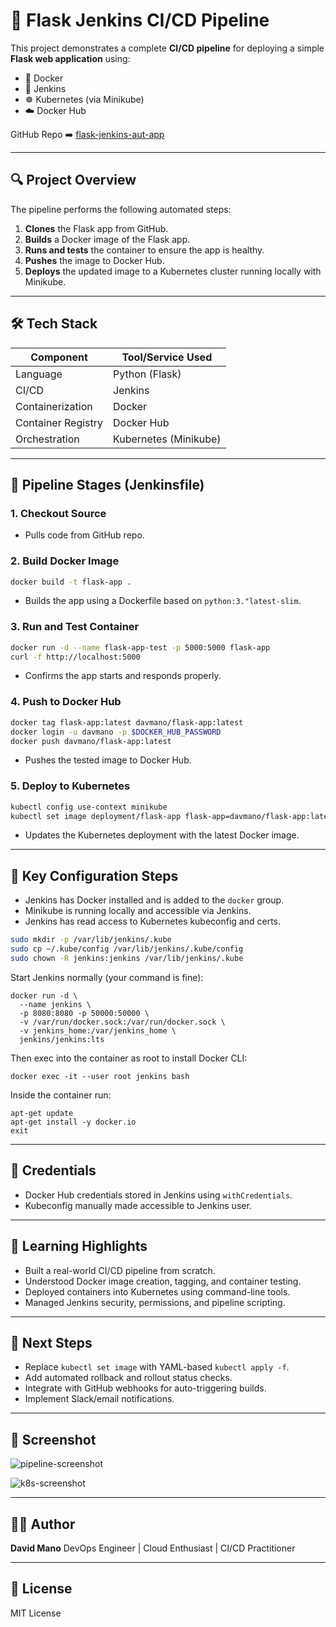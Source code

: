 # 🧪 Flask Jenkins CI/CD Pipeline

This project demonstrates a complete **CI/CD pipeline** for deploying a simple **Flask web application** using:

* 🐳 Docker
* 🔧 Jenkins
* ☸️ Kubernetes (via Minikube)
* ☁️ Docker Hub

GitHub Repo ➡️ [flask-jenkins-aut-app](https://github.com/davmano/flask-jenkins-aut-app)

---

## 🔍 Project Overview

The pipeline performs the following automated steps:

1. **Clones** the Flask app from GitHub.
2. **Builds** a Docker image of the Flask app.
3. **Runs and tests** the container to ensure the app is healthy.
4. **Pushes** the image to Docker Hub.
5. **Deploys** the updated image to a Kubernetes cluster running locally with Minikube.

---

## 🛠️ Tech Stack

| Component          | Tool/Service Used     |
| ------------------ | --------------------- |
| Language           | Python (Flask)        |
| CI/CD              | Jenkins               |
| Containerization   | Docker                |
| Container Registry | Docker Hub            |
| Orchestration      | Kubernetes (Minikube) |

---

## 🔧 Pipeline Stages (Jenkinsfile)

### 1. Checkout Source

* Pulls code from GitHub repo.

### 2. Build Docker Image

```sh
docker build -t flask-app .
```

* Builds the app using a Dockerfile based on `python:3."latest-slim`.

### 3. Run and Test Container

```sh
docker run -d --name flask-app-test -p 5000:5000 flask-app
curl -f http://localhost:5000
```

* Confirms the app starts and responds properly.

### 4. Push to Docker Hub

```sh
docker tag flask-app:latest davmano/flask-app:latest
docker login -u davmano -p $DOCKER_HUB_PASSWORD
docker push davmano/flask-app:latest
```

* Pushes the tested image to Docker Hub.

### 5. Deploy to Kubernetes

```sh
kubectl config use-context minikube
kubectl set image deployment/flask-app flask-app=davmano/flask-app:latest --record
```

* Updates the Kubernetes deployment with the latest Docker image.

---

## 🧱 Key Configuration Steps

* Jenkins has Docker installed and is added to the `docker` group.
* Minikube is running locally and accessible via Jenkins.
* Jenkins has read access to Kubernetes kubeconfig and certs.

```sh
sudo mkdir -p /var/lib/jenkins/.kube
sudo cp ~/.kube/config /var/lib/jenkins/.kube/config
sudo chown -R jenkins:jenkins /var/lib/jenkins/.kube
```
Start Jenkins normally (your command is fine):

```
docker run -d \
  --name jenkins \
  -p 8080:8080 -p 50000:50000 \
  -v /var/run/docker.sock:/var/run/docker.sock \
  -v jenkins_home:/var/jenkins_home \
  jenkins/jenkins:lts
```

   Then exec into the container as root to install Docker CLI:
```
docker exec -it --user root jenkins bash
```
 Inside the container run:
```
apt-get update
apt-get install -y docker.io
exit

```
---

## 🔐 Credentials

* Docker Hub credentials stored in Jenkins using `withCredentials`.
* Kubeconfig manually made accessible to Jenkins user.

---

## 🧠 Learning Highlights

* Built a real-world CI/CD pipeline from scratch.
* Understood Docker image creation, tagging, and container testing.
* Deployed containers into Kubernetes using command-line tools.
* Managed Jenkins security, permissions, and pipeline scripting.

---

## 🚀 Next Steps

* Replace `kubectl set image` with YAML-based `kubectl apply -f`.
* Add automated rollback and rollout status checks.
* Integrate with GitHub webhooks for auto-triggering builds.
* Implement Slack/email notifications.

---

## 📸 Screenshot

![pipeline-screenshot](https://github.com/user-attachments/assets/d29e13b9-f0f0-4547-a68d-f01873eb57a3)

![k8s-screenshot](https://github.com/user-attachments/assets/9b69ca96-562d-4f62-b257-edcabf7e7a3c)

---

## 👨‍💻 Author

**David Mano**
DevOps Engineer | Cloud Enthusiast | CI/CD Practitioner

<!-- Triggered from GitHub GUI -->



---

## 📂 License

MIT License

